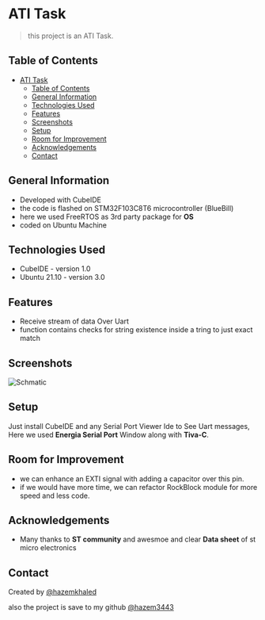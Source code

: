 # ATI Task

> this project is an ATI Task.

## Table of Contents

- [ATI Task](#ati-task)
  - [Table of Contents](#table-of-contents)
  - [General Information](#general-information)
  - [Technologies Used](#technologies-used)
  - [Features](#features)
  - [Screenshots](#screenshots)
  - [Setup](#setup)
  - [Room for Improvement](#room-for-improvement)
  - [Acknowledgements](#acknowledgements)
  - [Contact](#contact)

## General Information

- Developed with CubeIDE
- the code is flashed on STM32F103C8T6 microcontroller (BlueBill)
- here we used FreeRTOS as 3rd party package for **OS**
- coded on Ubuntu Machine

## Technologies Used

- CubeIDE - version 1.0
- Ubuntu 21.10 - version 3.0

## Features

- Receive stream of data Over Uart
- function contains checks for string existence inside a tring to just exact match

## Screenshots

![Schmatic](/Circuit%20schematic.png)
<!-- If you have screenshots you'd like to share, include them here. -->

## Setup

Just install CubeIDE and any Serial Port Viewer Ide to See Uart messages, Here we used **Energia Serial Port** Window along with **Tiva-C**.

## Room for Improvement

- we can enhance an EXTI signal with adding a capacitor over this pin.
- if we would have more time, we can refactor RockBlock module for more speed and less code.

## Acknowledgements

- Many thanks to **ST community** and awesmoe and clear **Data sheet** of st micro electronics

## Contact

Created by [@hazemkhaled](https://www.linkedin.com/in/hazem-khaled-90898315a/)

also the project is save to my github [@hazem3443](https://www.linkedin.com/in/hazem-khaled-90898315a/)